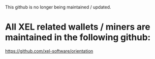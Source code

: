 This github is no longer being maintained / updated.

<h1><b>All XEL related wallets / miners are maintained in the following github:</b></h1>

https://github.com/xel-software/orientation
